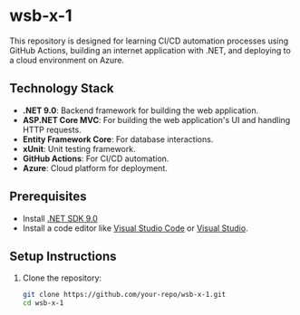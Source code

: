 # wsb-x-1

This repository is designed for learning CI/CD automation processes using GitHub Actions, building an internet application with .NET, and deploying to a cloud environment on Azure.

## Technology Stack

- **.NET 9.0**: Backend framework for building the web application.
- **ASP.NET Core MVC**: For building the web application's UI and handling HTTP requests.
- **Entity Framework Core**: For database interactions.
- **xUnit**: Unit testing framework.
- **GitHub Actions**: For CI/CD automation.
- **Azure**: Cloud platform for deployment.

## Prerequisites

- Install [.NET SDK 9.0](https://dotnet.microsoft.com/download/dotnet/9.0)
- Install a code editor like [Visual Studio Code](https://code.visualstudio.com/) or [Visual Studio](https://visualstudio.microsoft.com/).

## Setup Instructions

1. Clone the repository:
   ```sh
   git clone https://github.com/your-repo/wsb-x-1.git
   cd wsb-x-1
   ```
